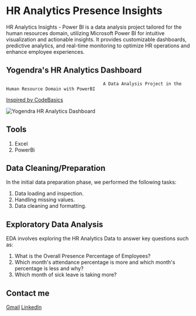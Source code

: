 # HR Analytics Presence Insights
HR Analytics Insights - Power BI is a data analysis project tailored for the human resources domain, utilizing Microsoft Power BI for intuitive visualization and actionable insights. It provides customizable dashboards, predictive analytics, and real-time monitoring to optimize HR operations and enhance employee experiences.
## Yogendra's HR Analytics Dashboard
                                          
                                         A Data Analysis Project in the Human Resource Domain with PowerBI
                                              
   [Inspired by CodeBasics](https://youtu.be/JC66t9eM10s?si=5d06Ggce6afy-5Wz)

![Yogendra HR Analytics Dashboard](https://github.com/user-attachments/assets/53578f06-f051-407f-b6b8-742607b913f6)



## Tools
1. Excel
2. PowerBi

## Data Cleaning/Preparation
In the initial data preparation phase, we performed the following tasks:
1. Data loading and inspection. 
2. Handling missing values.
3. Data cleaning and formatting.
## Exploratory Data Analysis
EDA involves exploring the HR Analytics Data to answer key questions such as:
1. What is the Overall Presence Percentage of Employees?
2. Which month's attendance percentage is more and which month's percentage is less and why?
3. Which month of sick leave is taking more?

## Contact me
[Gmail](myselfyogendra.3@gmail.com)  [LinkedIn](www.linkedin.com/in/yogendramummadi)

